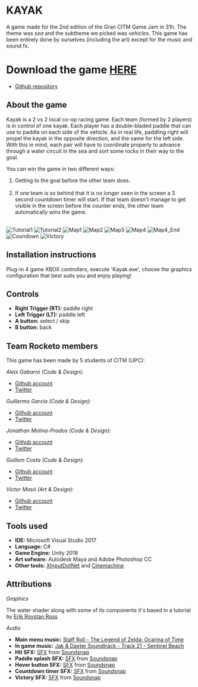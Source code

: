 # KAYAK
A game made for the 2nd edition of the Gran CITM Game Jam in 31h. The theme was _sea_ and the subtheme we picked was _vehicles_. This game has been entirely done by ourselves (including the art) except for the music and sound fx. 

# Download the game [HERE](https://github.com/teamrocketo/Kayak/releases/download/v1.0/Kayak.zip)

* [Github repository](https://github.com/teamrocketo/RocketoGame)  

## About the game

Kayak is a 2 vs 2 local co-op racing game. Each team (formed by 2 players) is in control of one kayak. Each player has a double-bladed paddle that can use to paddle on each side of the vehicle. As in real life, paddling right will propel the kayak in the opposite direction, and the same for the left side. With this in mind, each pair will have to coordinate properly to advance through a water circuit in the sea and sort some rocks in their way to the goal. 

You can win the game in two different ways:
  1. Getting to the goal before the other team does.<br><br>
  1. If one team is so behind that it is no longer seen in the screen a 3 second countdown timer will start. If that team doesn't manage to get visible in the screen before the counter ends, the other team automatically wins the game.<br><br>

![Tutorial1](https://user-images.githubusercontent.com/11388662/64607249-6dc41e00-d3c8-11e9-879f-6dfec2603edc.png) 
![Tutorial2](https://user-images.githubusercontent.com/11388662/64607295-8a605600-d3c8-11e9-8d95-b8659a2d2d43.png) 
![Map1](https://user-images.githubusercontent.com/11388662/64607337-9cda8f80-d3c8-11e9-8178-9f6cd2ab4777.png)
![Map2](https://user-images.githubusercontent.com/11388662/64607463-e0cd9480-d3c8-11e9-9b36-e9723cf4dc90.png)
![Map3](https://user-images.githubusercontent.com/11388662/64607504-ee831a00-d3c8-11e9-8fe8-99740f20e7c4.png)
![Map4](https://user-images.githubusercontent.com/11388662/64607545-ffcc2680-d3c8-11e9-9559-0684115899a8.png)
![Map4_End](https://user-images.githubusercontent.com/11388662/64607565-0a86bb80-d3c9-11e9-9f25-434c594703e3.png)
![Coundown](https://user-images.githubusercontent.com/11388662/64607413-c2679900-d3c8-11e9-82ba-8e6de9741f6e.png)
![Victory](https://user-images.githubusercontent.com/11388662/64607438-d01d1e80-d3c8-11e9-8dff-973865d6f171.png)

## Installation instructions

Plug-in 4 game XBOX controllers, execute 'Kayak.exe', choose the graphics configuration that best suits you and enjoy playing!

## Controls

* **Right Trigger (RT):** paddle right
* **Left Trigger (LT):** paddle left
* **A button:** select / skip
* **B button:** back

## Team Rocketo members

This game has been made by 5 students of CITM (UPC): 

_Aleix Gabarró (Code & Design):_

* [Github account](https://github.com/aleixgab)
* [Twitter](https://twitter.com/aleix_gab)

_Guillermo García (Code & Design):_

* [Github account](https://github.com/Wilhelman)
* [Twitter](https://twitter.com/realWilhelman)

_Jonathan Molina-Prados (Code & Design):_

* [Github account](https://github.com/Jony635)
* [Twitter](https://twitter.com/Jony635Dev)

_Guillem Costa (Code & Design):_

* [Github account](https://github.com/DatBeQuiet)
* [Twitter](https://twitter.com/DatBeQuiet)

_Víctor Masó (Art & Design):_

* [Github account](https://github.com/nintervik)
* [Twitter](https://twitter.com/nintervik)

## Tools used

* **IDE:** Microsoft Visual Studio 2017
* **Language:** C#
* **Game Engine:** Unity 2018
* **Art sofware:** Autodesk Maya and Adobe Photoshop CC 
* **Other tools:** [XInputDotNet](https://github.com/speps/XInputDotNet) and [Cinemachine](https://assetstore.unity.com/packages/essentials/cinemachine-79898)

## Attributions

_Graphics_

The water shader along with some of its components it's based in a tutorial by [Erik Roystan Ross](https://roystan.net/)

_Audio_

* **Main menu music:** [Staff Roll - The Legend of Zelda: Ocarina of Time](https://www.youtube.com/watch?v=NPjLgDF1hUg&feature=youtu.be)
* **In game music:** [Jak & Daxter Soundtrack - Track 21 - Sentinel Beach](https://www.youtube.com/watch?v=FOou8O2qMa0&feature=youtu.be)
* **Hit SFX:** [SFX](https://www.soundsnap.com/search/audio/TrafficCone36/score) from [Soundsnap](https://www.soundsnap.com/)
* **Paddle splash SFX:** [SFX](https://www.soundsnap.com/water_small_splash_01) from [Soundsnap](https://www.soundsnap.com/)
* **Hover button SFX:** [SFX](https://www.soundsnap.com/node/70555) from [Soundsnap](https://www.soundsnap.com/)
* **Countdown timer SFX:** [SFX](https://www.soundsnap.com/search/audio/Simple+Google+Soundalike+Alert+26/score) from [Soundsnap](https://www.soundsnap.com/)
* **Victory SFX:** [SFX](https://www.soundsnap.com/search/audio/trumpets+fanfar+2/score) from [Soundsnap](https://www.soundsnap.com/)
